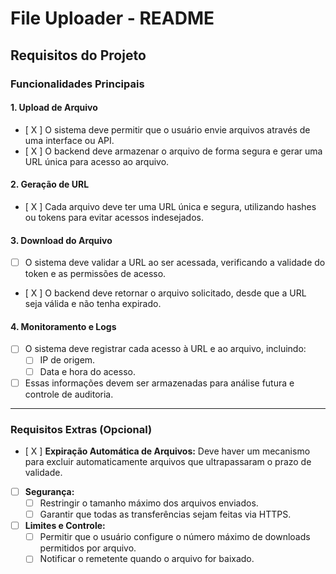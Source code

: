 # File Uploader - README

## Requisitos do Projeto

### Funcionalidades Principais

#### 1. Upload de Arquivo
- [ X ] O sistema deve permitir que o usuário envie arquivos através de uma interface ou API.
- [ X ] O backend deve armazenar o arquivo de forma segura e gerar uma URL única para acesso ao arquivo.

#### 2. Geração de URL
- [ X ] Cada arquivo deve ter uma URL única e segura, utilizando hashes ou tokens para evitar acessos indesejados.

#### 3. Download do Arquivo
- [ ] O sistema deve validar a URL ao ser acessada, verificando a validade do token e as permissões de acesso.
- [ X ] O backend deve retornar o arquivo solicitado, desde que a URL seja válida e não tenha expirado.

#### 4. Monitoramento e Logs
- [ ] O sistema deve registrar cada acesso à URL e ao arquivo, incluindo:
  - [ ] IP de origem.
  - [ ] Data e hora do acesso.
- [ ] Essas informações devem ser armazenadas para análise futura e controle de auditoria.

---

### Requisitos Extras (Opcional)
- [ X ] **Expiração Automática de Arquivos:** Deve haver um mecanismo para excluir automaticamente arquivos que ultrapassaram o prazo de validade.
- [ ] **Segurança:** 
  - [ ] Restringir o tamanho máximo dos arquivos enviados.
  - [ ] Garantir que todas as transferências sejam feitas via HTTPS.
- [ ] **Limites e Controle:**
  - [ ] Permitir que o usuário configure o número máximo de downloads permitidos por arquivo.
  - [ ] Notificar o remetente quando o arquivo for baixado.
